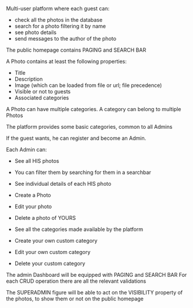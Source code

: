 Multi-user platform where each guest can:

- check all the photos in the database
- search for a photo filtering it by name
- see photo details
- send messages to the author of the photo

The public homepage contains PAGING and SEARCH BAR

A Photo contains at least the following properties:

- Title
- Description
- Image (which can be loaded from file or url; file precedence)
- Visible or not to guests
- Associated categories

A Photo can have multiple categories. A category can belong to multiple Photos

The platform provides some basic categories, common to all Admins

If the guest wants, he can register and become an Admin.

Each Admin can:

- See all HIS photos
- You can filter them by searching for them in a searchbar
- See individual details of each HIS photo
- Create a Photo
- Edit your photo
- Delete a photo of YOURS

- See all the categories made available by the platform
- Create your own custom category
- Edit your own custom category
- Delete your custom category

The admin Dashboard will be equipped with PAGING and SEARCH BAR
For each CRUD operation there are all the relevant validations

The SUPERADMIN figure will be able to act on the VISIBILITY property of the photos, to show them or not on the public homepage
